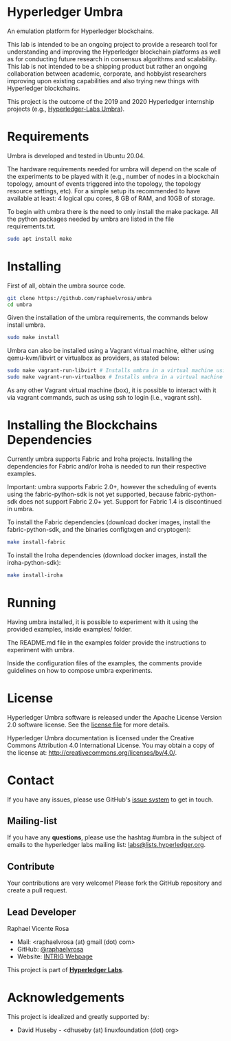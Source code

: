 # Hyperledger Umbra

An emulation platform for Hyperledger blockchains.

This lab is intended to be an ongoing project to provide a research tool for understanding and improving the Hyperledger blockchain platforms as well as for conducting future research in consensus algorithms and scalability. This lab is not intended to be a shipping product but rather an ongoing collaboration between academic, corporate, and hobbyist researchers improving upon existing capabilities and also trying new things with Hyperledger blockchains.

This project is the outcome of the 2019 and 2020 Hyperledger internship projects (e.g., [Hyperledger-Labs Umbra](https://wiki.hyperledger.org/display/INTERN/Hyperledger+Umbra%3A+Simulating+Hyperledger+Blockchains+using+Mininet)).


# Requirements

Umbra is developed and tested in Ubuntu 20.04.

The hardware requirements needed for umbra will depend on the scale of the experiments to be played with it (e.g., number of nodes in a blockchain topology, amount of events triggered into the topology, the topology resource settings, etc).
For a simple setup its recommended to have available at least: 4 logical cpu cores, 8 GB of RAM, and 10GB of storage.

To begin with umbra there is the need to only install the make package. All the python packages needed by umbra are listed in the file requirements.txt. 

```bash
sudo apt install make
```


# Installing

First of all, obtain the umbra source code.

```bash
git clone https://github.com/raphaelvrosa/umbra
cd umbra
```

Given the installation of the umbra requirements, the commands below install umbra.

```bash
sudo make install
```

Umbra can also be installed using a Vagrant virtual machine, either using qemu-kvm/libvirt or virtualbox as providers, as stated below:

```bash
sudo make vagrant-run-libvirt # Installs umbra in a virtual machine using qemu-kvm/libvirt, and turn it up
sudo make vagrant-run-virtualbox # Installs umbra in a virtual machine using virtualbox, and turn it up
```

As any other Vagrant virtual machine (box), it is possible to interact with it via vagrant commands, such as using ssh to login (i.e., vagrant ssh).


# Installing the Blockchains Dependencies

Currently umbra supports Fabric and Iroha projects. Installing the dependencies for Fabric and/or Iroha is needed to run their respective examples.

Important: umbra supports Fabric 2.0+, however the scheduling of events using the fabric-python-sdk is not yet supported, because fabric-python-sdk does not support Fabric 2.0+ yet. Support for Fabric 1.4 is discontinued in umbra. 

To install the Fabric dependencies (download docker images, install the fabric-python-sdk, and the binaries configtxgen and cryptogen):

```bash
make install-fabric
```

To install the Iroha dependencies (download docker images, install the iroha-python-sdk):

```bash
make install-iroha
```

# Running

Having umbra installed, it is possible to experiment with it using the provided examples, inside examples/ folder.

The README.md file in the examples folder provide the instructions to experiment with umbra.

Inside the configuration files of the examples, the comments provide guidelines on how to compose umbra experiments.


# License

Hyperledger Umbra software is released under the Apache License Version 2.0 software license. See the [license file](LICENSE) for more details.

Hyperledger Umbra documentation is licensed under the Creative Commons Attribution 4.0 International License. You may obtain a copy of the license at: http://creativecommons.org/licenses/by/4.0/.

# Contact

If you have any issues, please use GitHub's [issue system](https://github.com/hyperledger-labs/umbra/issues) to get in touch.

## Mailing-list

If you have any **questions**, please use the hashtag #umbra in the subject of emails to the hyperledger labs mailing list: labs@lists.hyperledger.org.

## Contribute

Your contributions are very welcome! Please fork the GitHub repository and create a pull request.

## Lead Developer

Raphael Vicente Rosa
* Mail: <raphaelvrosa (at) gmail (dot) com>
* GitHub: [@raphaelvrosa](https://github.com/raphaelvrosa)
* Website: [INTRIG Webpage](https://intrig.dca.fee.unicamp.br/raphaelvrosa/)

This project is part of [**Hyperledger Labs**](https://www.hyperledger.org/blog/2018/01/23/introducing-hyperledger-labs).

# Acknowledgements

This project is idealized and greatly supported by:
- David Huseby - <dhuseby (at) linuxfoundation (dot) org>